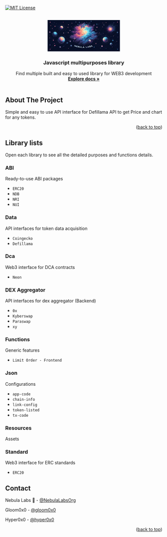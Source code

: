 <a name="readme-top"></a>

[![MIT License][license-shield]][license-url]




<!-- PROJECT LOGO -->
<br />
<div align="center">
  <a href="https://github.com/NebulaLabsOrg/nebula-js-libraries">
    <img src="resources/Nebula Labs - Banner.jpg" alt="Logo" height="100">
  </a>

  <h3 align="center">Javascript multipurposes library</h3>

  <p align="center">
    Find multiple built and easy to used library for WEB3 development
    <br />
    <a href="/"><strong>Explore docs »</strong></a>
    <br />
    <br />
</div>

<!-- ABOUT THE PROJECT -->
## About The Project

Simple and easy to use API interface for Defillama API to get Price and chart for any tokens.

<p align="right">(<a href="#readme-top">back to top</a>)</p>


<!-- GETTING STARTED -->
## Library lists

Open each library to see all the detailed purposes and functions details.

### ABI

Ready-to-use ABI packages

- `ERC20`
- `NDB`
- `NRI`
- `NUI`

### Data

API interfaces for token data acquisition

- `Coingecko`
- `Defillama`

### Dca

Web3 interface for DCA contracts

- `Neon`

### DEX Aggregator

API interfaces for dex aggregator (Backend)

- `0x`
- `Kyberswap`
- `Paraswap`
- `xy`

### Functions

Generic features

- `Limit Order - Frontend`

### Json

Configurations

- `app-code`
- `chain-info`
- `link-config`
- `token-listed`
- `tx-code`

### Resources

Assets

### Standard

Web3 interface for ERC standards

- `ERC20`


<!-- CONTACT -->
## Contact

Nebula Labs 🌌 - [@NebulaLabsOrg](https://twitter.com/NebulaLabsOrg)

Gloom0x0 - [@gloom0x0](https://twitter.com/gloom0x0)

Hyper0x0 - [@hyper0x0](https://twitter.com/hyper0x0)

<p align="right">(<a href="#readme-top">back to top</a>)</p>




<!-- MARKDOWN LINKS & IMAGES -->
<!-- https://www.markdownguide.org/basic-syntax/#reference-style-links -->
[license-shield]: https://img.shields.io/github/license/othneildrew/Best-README-Template.svg?style=for-the-badge
[license-url]: https://github.com/NebulaLabsOrg/nebula-js-libraries/blob/main/LICENSE.txt
